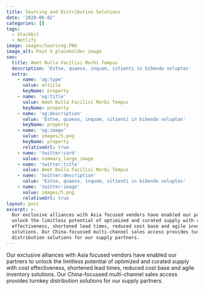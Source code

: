 ```yaml
---
title: Sourcing and Distribution Solutions
date: '2020-06-02'
categories: []
tags:
  - Stackbit
  - Netlify
image: images/Souricng.PNG
image_alt: Post 5 placeholder image
seo:
  title: Amet Nulla Facilisi Morbi Tempus
  description: 'Estne, quaeso, inquam, sitienti in bibendo voluptas'
  extra:
    - name: 'og:type'
      value: article
      keyName: property
    - name: 'og:title'
      value: Amet Nulla Facilisi Morbi Tempus
      keyName: property
    - name: 'og:description'
      value: 'Estne, quaeso, inquam, sitienti in bibendo voluptas'
      keyName: property
    - name: 'og:image'
      value: images/5.png
      keyName: property
      relativeUrl: true
    - name: 'twitter:card'
      value: summary_large_image
    - name: 'twitter:title'
      value: Amet Nulla Facilisi Morbi Tempus
    - name: 'twitter:description'
      value: 'Estne, quaeso, inquam, sitienti in bibendo voluptas'
    - name: 'twitter:image'
      value: images/5.png
      relativeUrl: true
layout: post
excerpt: >-
  Our exclusive alliances with Asia focused vendors have enabled our partners to
  unlock the limitless potential of optimized and curated supply with cost
  effectiveness, shortened lead times, reduced cost base and agile inventory
  solutions. Our China-focussed multi-channel sales access provides turnkey
  distribution solutions for our supply partners.
---
```

Our exclusive alliances with Asia focused vendors have enabled our partners to unlock the limitless potential of optimized and curated supply with cost effectiveness, shortened lead times, reduced cost base and agile inventory solutions. Our China-focussed multi-channel sales access provides turnkey distribution solutions for our supply partners.

